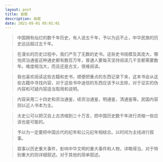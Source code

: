 ```yaml
---
layout: post
title: 自叙 
description: 自叙
date: 2021-05-01 05:01:01
---
```


> 中国拥有灿烂的数千年历史，有人说五千年，予以为远不止，中华民族的历史远远超过五千年。

> 在漫长的历史过程中，我们产生了无数的史书。这些史书规模及其庞大，哪怕资治通鉴这种通史都有数百万年，普通人要每天坚持阅读几千言都需要数年。难度相当大，而且还是古文，很难阅读。

> 我也喜欢阅读这些古籍和史书，顺便把重点的东西记录下来，这本书会从这些古籍中寻找内容，对于这些书中迷信的东西应该予以去除，对于证实的伪内容和可疑内容适当取用和说明。

> 内容采用二十四史和资治通鉴，续资治通鉴，明通鉴，清通鉴等。民国内容则以近人书本为主。

> 太史公可以把汉自上古浓缩到三十万言，把中国历史数千年进行浓缩一些应该也是可能的。

> 予以为一定要把中国古代的纪年和公元纪年相结合。以时间为主线进行叙事。

> 叙事以历史重大事件，影响中华文明的重大事件和人物，详略得当，对于特别重大的则详细叙述。对于其他的简单叙述。